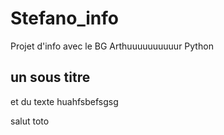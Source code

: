 # Stefano_info
Projet d'info avec le BG Arthuuuuuuuuuur Python

## un sous titre
et du texte
huahfsbefsgsg

salut toto